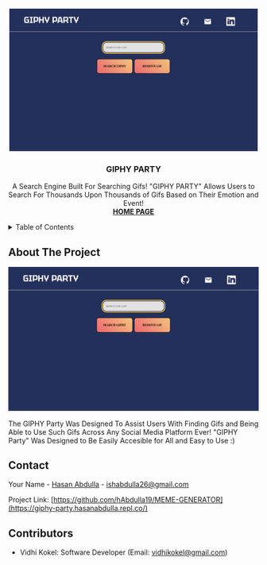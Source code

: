 <!-- PROJECT LOGO -->
<br />
<div align="center">
  <img src="Images/SS.png" alt="Logo" width="500">
  <h3 align="center">GIPHY PARTY</h3>

  <p align="center">
    A Search Engine Built For Searching Gifs! "GIPHY PARTY" Allows Users to Search For Thousands Upon Thousands of Gifs Based on Their Emotion and Event!
    <br />
    <a href="https://giphy-party.hasanabdulla.repl.co/"><strong>HOME PAGE</strong></a>
  </p>
</div>



<!-- TABLE OF CONTENTS -->
<details>
  <summary>Table of Contents</summary>
  <ol>
    <li>
      <a href="#about-the-project">About The Project</a>
    </li>
    <li><a href="#contact">Contact</a></li>
  </ol>
</details>



<!-- ABOUT THE PROJECT -->
## About The Project

<img src="Images/SS.png" alt="SS" width="1000">

The GIPHY Party Was Designed To Assist Users With Finding Gifs and Being Able to Use Such Gifs Across Any Social Media Platform Ever! "GIPHY Party" Was Designed to Be Easily Accesible for All and Easy to Use :)

<!-- CONTACT -->
## Contact

Your Name - [Hasan Abdulla](https://www.linkedin.com/in/hasan-abdulla1903/) - ishabdulla26@gmail.com

Project Link: [https://github.com/hAbdulla19/MEME-GENERATOR](https://giphy-party.hasanabdulla.repl.co/)

## Contributors

- Vidhi Kokel: Software Developer (Email: vidhikokel@gmail.com)

